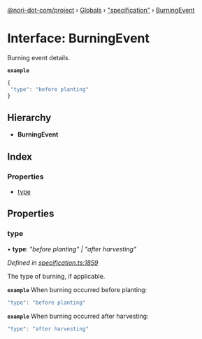 [@nori-dot-com/project](../README.md) › [Globals](../globals.md) › ["specification"](../modules/_specification_.md) › [BurningEvent](_specification_.burningevent.md)

# Interface: BurningEvent

Burning event details.

**`example`** 

```js
{
 "type": "before planting"
}
```

## Hierarchy

* **BurningEvent**

## Index

### Properties

* [type](_specification_.burningevent.md#type)

## Properties

###  type

• **type**: *"before planting" | "after harvesting"*

*Defined in [specification.ts:1859](https://github.com/nori-dot-eco/nori-dot-com/blob/526533c/packages/project/src/specification.ts#L1859)*

The type of burning, if applicable.

**`example`** <caption>When burning occurred before planting:</caption>

```js
"type": "before planting"
```

**`example`** <caption>When burning occurred after harvesting:</caption>

```js
"type": "after harvesting"
```
